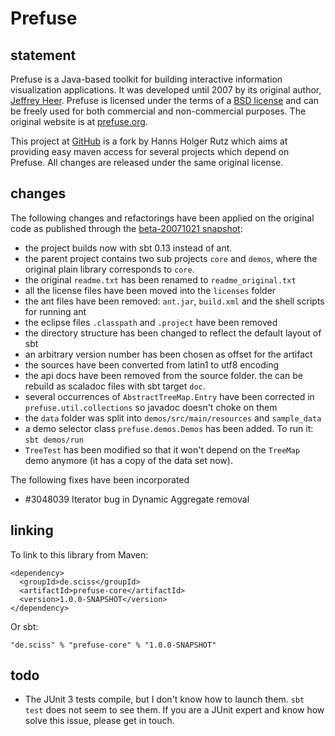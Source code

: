 # Prefuse

## statement

Prefuse is a Java-based toolkit for building interactive information visualization applications. It was developed until 2007 by its original author, [Jeffrey Heer](http://homes.cs.washington.edu/~jheer/). Prefuse is licensed under the terms of a [BSD license](http://github.com/Sciss/Prefuse/blob/master/licenses/Prefuse-License.txt) and can be freely used for both commercial and non-commercial purposes. The original website is at [prefuse.org](http://prefuse.org/).

This project at [GitHub](http://github.com/Sciss/Prefuse) is a fork by Hanns Holger Rutz which aims at providing easy maven access for several projects which depend on Prefuse. All changes are released under the same original license.

## changes

The following changes and refactorings have been applied on the original code as published through the [beta-20071021 snapshot](http://sourceforge.net/projects/prefuse/files/prefuse/beta-20071021/):

* the project builds now with sbt 0.13 instead of ant.
* the parent project contains two sub projects `core` and `demos`, where the original plain library corresponds to `core`.
* the original `readme.txt` has been renamed to `readme_original.txt`
* all the license files have been moved into the `licenses` folder
* the ant files have been removed: `ant.jar`, `build.xml` and the shell scripts for running ant
* the eclipse files `.classpath` and `.project` have been removed
* the directory structure has been changed to reflect the default layout of sbt
* an arbitrary version number has been chosen as offset for the artifact
* the sources have been converted from latin1 to utf8 encoding
* the api docs have been removed from the source folder. the can be rebuild as scaladoc files with sbt target `doc`.
* several occurrences of `AbstractTreeMap.Entry` have been corrected in `prefuse.util.collections` so javadoc doesn't choke on them
* the `data` folder was split into `demos/src/main/resources` and `sample_data`
* a demo selector class `prefuse.demos.Demos` has been added. To run it: `sbt demos/run`
* `TreeTest` has been modified so that it won't depend on the `TreeMap` demo anymore (it has a copy of the data set now).

The following fixes have been incorporated

* #3048039 Iterator bug in Dynamic Aggregate removal 

## linking

To link to this library from Maven:

    <dependency>
      <groupId>de.sciss</groupId>
      <artifactId>prefuse-core</artifactId>
      <version>1.0.0-SNAPSHOT</version>
    </dependency>

Or sbt:

    "de.sciss" % "prefuse-core" % "1.0.0-SNAPSHOT"

## todo

* The JUnit 3 tests compile, but I don't know how to launch them. `sbt test` does not seem to see them. If you are a JUnit expert and know how solve this issue, please get in touch.
